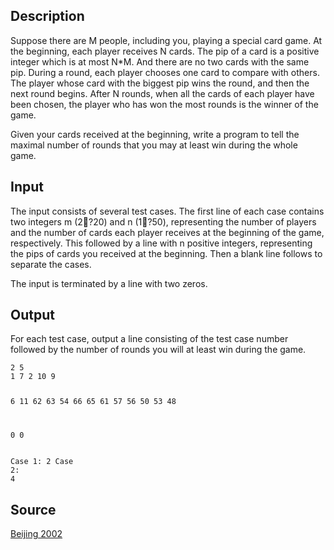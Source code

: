 <h2>Description</h2><p>Suppose there are M people, including you, playing a special card game. At the beginning, each player receives N cards. The pip of a card is a positive integer which is at most N*M. And there are no two cards with the same pip. During a round, each player chooses one card to compare with others. The player whose card with the biggest pip wins the round, and then the next round begins. After N rounds, when all the cards of each player have been chosen, the player who has won the most rounds is the winner of the game.
</p>
 

Given your cards received at the beginning, write a program to tell the maximal number of rounds that you may at least win during the whole game.
<h2>Input</h2><p>The input consists of several test cases. The first line of each case contains two integers m (2?20) and n (1?50), representing the number of players and the number of cards each player receives at the beginning of the game, respectively. This followed by a line with n positive integers, representing the pips of cards you received at the beginning. Then a blank line follows to separate the cases. 
</p>
The input is terminated by a line with two zeros.
<h2>Output</h2><p>For each test case, output a line consisting of the test case number followed by the number of rounds you will at least win during the game.
</p>
<pre><code class="language-input1">2 5
1 7 2 10 9

6 11
62 63 54 66 65 61 57 56 50 53 48

0 0
</code></pre><pre><code class="language-output1">Case 1: 2
Case 2: 4</code></pre><h2>Source</h2><a href="searchproblem?field=source&amp;key=Beijing+2002">Beijing 2002</a>